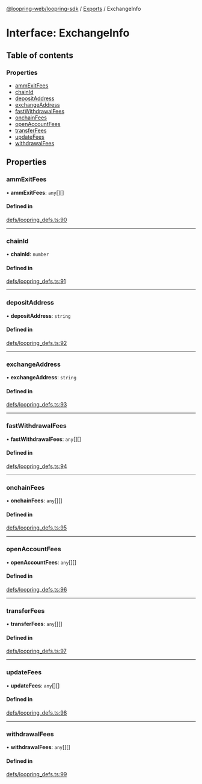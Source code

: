 [@loopring-web/loopring-sdk](../README.md) / [Exports](../modules.md) / ExchangeInfo

# Interface: ExchangeInfo

## Table of contents

### Properties

- [ammExitFees](ExchangeInfo.md#ammexitfees)
- [chainId](ExchangeInfo.md#chainid)
- [depositAddress](ExchangeInfo.md#depositaddress)
- [exchangeAddress](ExchangeInfo.md#exchangeaddress)
- [fastWithdrawalFees](ExchangeInfo.md#fastwithdrawalfees)
- [onchainFees](ExchangeInfo.md#onchainfees)
- [openAccountFees](ExchangeInfo.md#openaccountfees)
- [transferFees](ExchangeInfo.md#transferfees)
- [updateFees](ExchangeInfo.md#updatefees)
- [withdrawalFees](ExchangeInfo.md#withdrawalfees)

## Properties

### ammExitFees

• **ammExitFees**: `any`[][]

#### Defined in

[defs/loopring_defs.ts:90](https://github.com/Loopring/loopring_sdk/blob/1b21a8d/src/defs/loopring_defs.ts#L90)

___

### chainId

• **chainId**: `number`

#### Defined in

[defs/loopring_defs.ts:91](https://github.com/Loopring/loopring_sdk/blob/1b21a8d/src/defs/loopring_defs.ts#L91)

___

### depositAddress

• **depositAddress**: `string`

#### Defined in

[defs/loopring_defs.ts:92](https://github.com/Loopring/loopring_sdk/blob/1b21a8d/src/defs/loopring_defs.ts#L92)

___

### exchangeAddress

• **exchangeAddress**: `string`

#### Defined in

[defs/loopring_defs.ts:93](https://github.com/Loopring/loopring_sdk/blob/1b21a8d/src/defs/loopring_defs.ts#L93)

___

### fastWithdrawalFees

• **fastWithdrawalFees**: `any`[][]

#### Defined in

[defs/loopring_defs.ts:94](https://github.com/Loopring/loopring_sdk/blob/1b21a8d/src/defs/loopring_defs.ts#L94)

___

### onchainFees

• **onchainFees**: `any`[][]

#### Defined in

[defs/loopring_defs.ts:95](https://github.com/Loopring/loopring_sdk/blob/1b21a8d/src/defs/loopring_defs.ts#L95)

___

### openAccountFees

• **openAccountFees**: `any`[][]

#### Defined in

[defs/loopring_defs.ts:96](https://github.com/Loopring/loopring_sdk/blob/1b21a8d/src/defs/loopring_defs.ts#L96)

___

### transferFees

• **transferFees**: `any`[][]

#### Defined in

[defs/loopring_defs.ts:97](https://github.com/Loopring/loopring_sdk/blob/1b21a8d/src/defs/loopring_defs.ts#L97)

___

### updateFees

• **updateFees**: `any`[][]

#### Defined in

[defs/loopring_defs.ts:98](https://github.com/Loopring/loopring_sdk/blob/1b21a8d/src/defs/loopring_defs.ts#L98)

___

### withdrawalFees

• **withdrawalFees**: `any`[][]

#### Defined in

[defs/loopring_defs.ts:99](https://github.com/Loopring/loopring_sdk/blob/1b21a8d/src/defs/loopring_defs.ts#L99)
